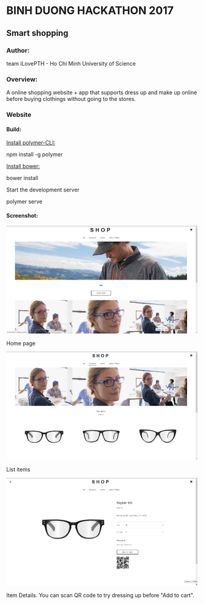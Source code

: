# BINH DUONG HACKATHON 2017

## Smart shopping

### Author:
team iLovePTH - Ho Chi Minh University of Science
 
### Overview:
A online shopping website + app that supports dress up and make up online before buying clothings without going to the stores.

### Website

#### Build: 

[Install polymer-CLI:](https://www.polymer-project.org/1.0/start/)

  npm install -g polymer 

[Install bower:](https://bower.io/)

  bower install

Start the development server

 polymer serve
 
 #### Screenshot:
 ![GitHub Logo](/demo/image1-web-demo.png)
 
Home page

![GitHub Logo](/demo/image2-web-demo.png)
 
List items

![GitHub Logo](/demo/image3-web-demo.png)
 
 Item Details. You can scan QR code to try dressing up before "Add to cart".
